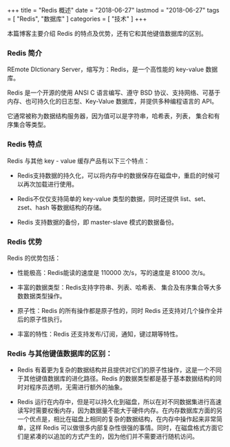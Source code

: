 +++
title = "Redis 概述"
date = "2018-06-27"
lastmod = "2018-06-27"
tags = [
    "Redis",
    "数据库"
]
categories = [
    "技术"
]
+++

本篇博客主要介绍 Redis 的特点及优势，还有它和其他键值数据库的区别。

<!--more-->

### Redis 简介

REmote DIctionary Server，缩写为：Redis，是一个高性能的 key-value 数据库。

Redis 是一个开源的使用 ANSI C 语言编写、遵守 BSD 协议、支持网络、可基于内存、也可持久化的日志型、Key-Value 数据库，并提供多种编程语言的 API。

它通常被称为数据结构服务器，因为值可以是字符串，哈希表，列表， 集合和有序集合等类型。

### Redis 特点
Redis 与其他 key - value 缓存产品有以下三个特点：

* Redis支持数据的持久化，可以将内存中的数据保存在磁盘中，重启的时候可以再次加载进行使用。

* Redis不仅仅支持简单的 key-value 类型的数据，同时还提供 list、set、zset、hash 等数据结构的存储。

* Redis 支持数据的备份，即 master-slave 模式的数据备份。

### Redis 优势

Redis 的优势包括：

* 性能极高：Redis能读的速度是 110000 次/s，写的速度是 81000 次/s。

* 丰富的数据类型：Redis支持字符串、列表、哈希表、 集合及有序集合等大多数数据类型操作。

* 原子性：Redis 的所有操作都是原子性的，同时 Redis 还支持对几个操作全并后的原子性执行。

* 丰富的特性：Redis 还支持发布/订阅，通知，键过期等特性。

### Redis 与其他键值数据库的区别：

* Redis 有着更为复杂的数据结构并且提供对它们的原子性操作，这是一个不同于其他键值数据库的进化路径。Redis 的数据类型都是基于基本数据结构的同时对程序员透明，无需进行额外的抽象。

* Redis 运行在内存中，但是可以持久化到磁盘，所以在对不同数据集进行高速读写时需要权衡内存，因为数据量不能大于硬件内存。在内存数据库方面的另一个优点是，相比在磁盘上相同的复杂的数据结构，在内存中操作起来非常简单，这样 Redis 可以做很多内部复杂性很强的事情。同时，在磁盘格式方面它们是紧凑的以追加的方式产生的，因为他们并不需要进行随机访问。



